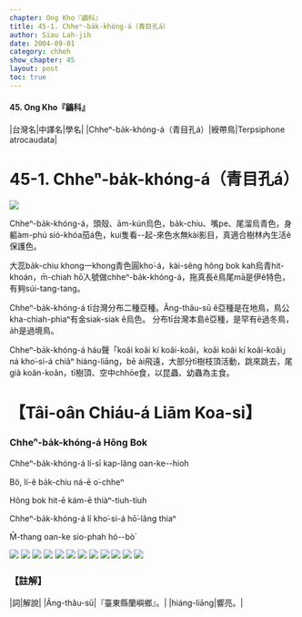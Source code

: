 ```yaml
---
chapter: Ong Kho『鶲科』
title: 45-1. Chheⁿ-ba̍k-khóng-á（青目孔á）
author: Siau Lah-jih
date: 2004-09-01    
category: chheh
show_chapter: 45
layout: post
toc: true
---
```


#### 45. Ong Kho『鶲科』


|台灣名|中譯名|學名|
|Chheⁿ-ba̍k-khóng-á（青目孔á）|綬帶鳥|Terpsiphone atrocaudata|


# 45-1. Chheⁿ-ba̍k-khóng-á（青目孔á）

![](../too5/45/45-1-1.Chheⁿ-ba̍k-khóng-á.jpg)


Chheⁿ-ba̍k-khóng-á，頭殼、ām-kún烏色，ba̍k-chiu、嘴pe、尾溜烏青色，身軀àm-phú sió-khóa茄á色，kui隻看--起-來色水無kài影目，真適合樹林內生活ê保護色。

大蕊ba̍k-chiu khong一khong青色圓kho͘-á，kài-sêng hông bok kah烏青hit-khoán，m̄-chiah hō͘人號做chheⁿ-ba̍k-khóng-á，拖真長ê鳥尾mā是伊ê特色，有夠súi-tang-tang。

Chheⁿ-ba̍k-khóng-á tī台灣分布二種亞種。Âng-thâu-sū ê亞種是在地鳥，鳥公kha-chiah-phiaⁿ有金siak-siak ê烏色。
分布tī台灣本島ê亞種，是罕有ê過冬鳥，a̍h是過境鳥。

Chheⁿ-ba̍k-khóng-á háu聲「koâi koâi kí koâi-koâi，koâi koâi kí koâi-koâi」ná kho͘-si-á chiâⁿ hiáng-liāng，bē ài飛遠，大部分tī樹枝頂活動，跳來跳去，尾giâ koân-koân，tī樹頂、空中chhōe食，以昆蟲、幼蟲為主食。




# 【Tâi-oân Chiáu-á Liām Koa-si】

### **Chheⁿ-ba̍k-khóng-á Hông Bok**


Chheⁿ-ba̍k-khóng-á lí-sī kap-lâng oan-ke--hio͘h

Bô, lí-ê ba̍k-chiu ná-ē o͘-chheⁿ

Hông bok hit-ē kám-ē thiàⁿ-tiuh-tiuh

Chheⁿ-ba̍k-khóng-á lí kho͘-si-á hō͘-lâng thiaⁿ

M̄-thang oan-ke sio-phah hó--bò͘


![](../too5/45/45-1-12.Chheⁿ-ba̍k-khóng-á.jpg) 
![](../too5/45/45-1-13.Chheⁿ-ba̍k-khóng-á.jpg)
![](../too5/45/45-1-2.Chheⁿ-ba̍k-khóng-á.jpg)
![](../too5/45/45-1-6.Chheⁿ-ba̍k-khóng-á.jpg)
![](../too5/45/45-1-9.Chheⁿ-ba̍k-khóng-á.jpg)
![](../too5/45/45-1-11.Chheⁿ-ba̍k-khóng-á.jpg)
![](../too5/45/45-1-3.Chheⁿ-ba̍k-khóng-á.jpg)
![](../too5/45/45-1-4.Chheⁿ-ba̍k-khóng-á.jpg)
![](../too5/45/45-1-5.Chheⁿ-ba̍k-khóng-á.jpg)
![](../too5/45/45-1-7.Chheⁿ-ba̍k-khóng-á.jpg)
![](../too5/45/45-1-8.Chheⁿ-ba̍k-khóng-á.jpg)
![](../too5/45/45-1-10.Chheⁿ-ba̍k-khóng-á.jpg)




### 【註解】

|詞|解說|
|Âng-thâu-sū|『臺東縣蘭嶼鄉』。|
|hiáng-liāng|響亮。|





